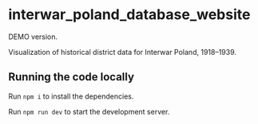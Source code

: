 # interwar_poland_database_website

DEMO version.

Visualization of historical district data for Interwar Poland, 1918–1939.

## Running the code locally

Run `npm i` to install the dependencies.

Run `npm run dev` to start the development server.
  